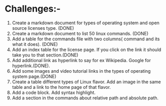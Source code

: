 
# Challenges:-
1) Create a markdown document for types of operating system and open source licenses type. (DONE)
2) Create a markdown document to list 50 linux commands. (DONE)
3) Add a table for the commands file with two columns( command and its what it does). (DONE)
4) Add an index table for the license page. If you click on the link it should take you to that section.(DONE)
5) Add additional link as hyperlink to say for ex Wikipedia. Google for hyperlink.(DONE).
6) Add some images and video tutorial links in the types of operating system page.(DONE)
7) Create a table different types of Linux flavor. Add an image in the same table and a link to the home page of that flavor.
8) Add a code block. Add syntax highlight.
9) Add a section in the commands about relative path and absolute path.
